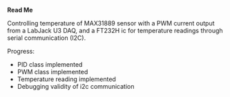 **Read Me**

Controlling temperature of MAX31889 sensor with a PWM current output from a LabJack U3 DAQ, and a FT232H ic for temperature readings through serial communication (I2C).  

Progress:
- PID class implemented
- PWM class implemented
- Temperature reading implemented
- Debugging validity of i2c communication

